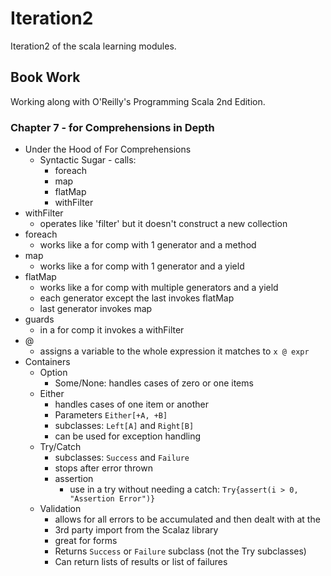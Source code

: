 # Iteration2
Iteration2 of the scala learning modules.

## Book Work
Working along with O'Reilly's Programming Scala 2nd Edition.

### Chapter 7 - for Comprehensions in Depth
- Under the Hood of For Comprehensions
  - Syntactic Sugar - calls:
    - foreach
    - map
    - flatMap
    - withFilter
- withFilter
  - operates like 'filter' but it doesn't construct a new collection
- foreach
  - works like a for comp with 1 generator and a method
- map
  - works like a for comp with 1 generator and a yield
- flatMap
  - works like a for comp with multiple generators and a yield
  - each generator except the last invokes flatMap
  - last generator invokes map
- guards
  - in a for comp it invokes a withFilter
- @
  - assigns a variable to the whole expression it matches to `x @ expr`
- Containers
  - Option
    - Some/None: handles cases of zero or one items
  - Either
    - handles cases of one item or another
    - Parameters `Either[+A, +B]`
    - subclasses: `Left[A]` and `Right[B]`
    - can be used for exception handling
  - Try/Catch
    - subclasses: `Success` and `Failure`
    - stops after error thrown
    - assertion
      - use in a try without needing a catch: `Try{assert(i > 0, "Assertion Error")}`
  - Validation
    - allows for all errors to be accumulated and then dealt with at the
    - 3rd party import from the Scalaz library
    - great for forms
    - Returns `Success` or `Failure` subclass (not the Try subclasses)
    - Can return lists of results or list of failures
